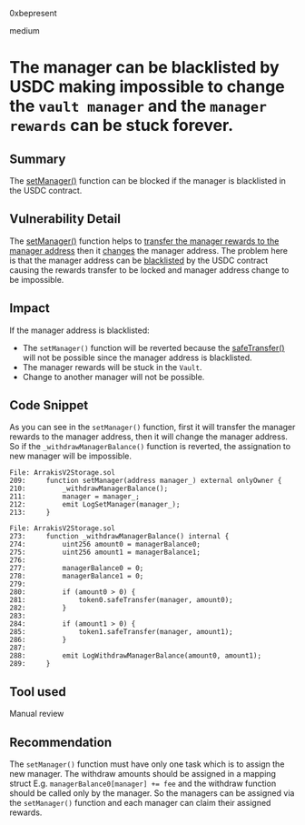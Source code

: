0xbepresent

medium

# The manager can be blacklisted by USDC making impossible to change the `vault manager` and the `manager rewards` can be stuck forever.

## Summary

The [setManager()](https://github.com/sherlock-audit/2023-06-arrakis/blob/main/v2-core/contracts/abstract/ArrakisV2Storage.sol#L209) function can be blocked if the manager is blacklisted in the USDC contract.

## Vulnerability Detail

The [setManager()](https://github.com/sherlock-audit/2023-06-arrakis/blob/main/v2-core/contracts/abstract/ArrakisV2Storage.sol#L209) function helps to [transfer the manager rewards to the manager address](https://github.com/sherlock-audit/2023-06-arrakis/blob/main/v2-core/contracts/abstract/ArrakisV2Storage.sol#L210) then it [changes](https://github.com/sherlock-audit/2023-06-arrakis/blob/main/v2-core/contracts/abstract/ArrakisV2Storage.sol#L211) the manager address. The problem here is that the manager address can be [blacklisted](https://etherscan.io/address/0xa2327a938febf5fec13bacfb16ae10ecbc4cbdcf#code#L523) by the USDC contract causing the rewards transfer to be locked and manager address change to be impossible.

## Impact

If the manager address is blacklisted:
- The `setManager()` function will be reverted because the [safeTransfer()](https://github.com/sherlock-audit/2023-06-arrakis/blob/main/v2-core/contracts/abstract/ArrakisV2Storage.sol#L281) will not be possible since the manager address is blacklisted.
- The manager rewards will be stuck in the `Vault`.
- Change to another manager will not be possible.

## Code Snippet

As you can see in the `setManager()` function, first it will transfer the manager rewards to the manager address, then it will change the manager address. So if the `_withdrawManagerBalance()` function is reverted, the assignation to new manager will be impossible.

```solidity
File: ArrakisV2Storage.sol
209:     function setManager(address manager_) external onlyOwner {
210:         _withdrawManagerBalance();
211:         manager = manager_;
212:         emit LogSetManager(manager_);
213:     }
```

```solidity
File: ArrakisV2Storage.sol
273:     function _withdrawManagerBalance() internal {
274:         uint256 amount0 = managerBalance0;
275:         uint256 amount1 = managerBalance1;
276: 
277:         managerBalance0 = 0;
278:         managerBalance1 = 0;
279: 
280:         if (amount0 > 0) {
281:             token0.safeTransfer(manager, amount0);
282:         }
283: 
284:         if (amount1 > 0) {
285:             token1.safeTransfer(manager, amount1);
286:         }
287: 
288:         emit LogWithdrawManagerBalance(amount0, amount1);
289:     }
```

## Tool used

Manual review

## Recommendation

The `setManager()` function must have only one task which is to assign the new manager. The withdraw amounts should be assigned in a mapping struct E.g. `managerBalance0[manager] += fee` and the withdraw function should be called only by the manager. So the managers can be assigned via the `setManager()` function and each manager can claim their assigned rewards.